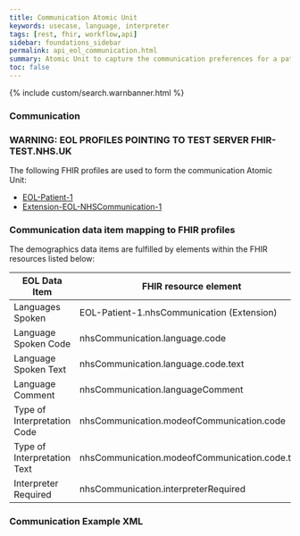 ```yaml
---
title: Communication Atomic Unit
keywords: usecase, language, interpreter
tags: [rest, fhir, workflow,api]
sidebar: foundations_sidebar
permalink: api_eol_communication.html
summary: Atomic Unit to capture the communication preferences for a patient.
toc: false
---
```

{% include custom/search.warnbanner.html %}

### Communication ###

### WARNING: EOL PROFILES POINTING TO TEST SERVER FHIR-TEST.NHS.UK ###

The following FHIR profiles are used to form the communication Atomic Unit:

- [EOL-Patient-1](https://fhir-test.nhs.uk/STU3/StructureDefinition/EOL-Patient-1.xml)
- [Extension-EOL-NHSCommunication-1](https://fhir-test..nhs.uk/STU3/StructureDefinition/Extension-EOL-NHSCommunication-1)


### Communication data item mapping to FHIR profiles ###

The demographics data items are fulfilled by elements within the FHIR resources listed below:

| EOL Data Item                       | FHIR resource element                                                   | Mandatory/Required/Optional |
|-------------------------------------|-------------------------------------------------------------------------|-----------------------------|
| Languages Spoken			  | EOL-Patient-1.nhsCommunication (Extension) 							| Optional |
| Language Spoken Code		  | nhsCommunication.language.code  												| Optional |
| Language Spoken Text		  | nhsCommunication.language.code.text												| Mandatory |
| Language Comment 			  | nhsCommunication.languageComment												| Optional |
| Type of Interpretation Code | nhsCommunication.modeofCommunication.code 										| Optional |
| Type of Interpretation Text | nhsCommunication.modeofCommunication.code.text 								    | Optional |
| Interpreter Required        | nhsCommunication.interpreterRequired									        | Optional |


### Communication Example XML ###

<script src="https://gist.github.com/IOPS-DEV/f973859cac9ffe23d2563494a948dce7.js"></script>



